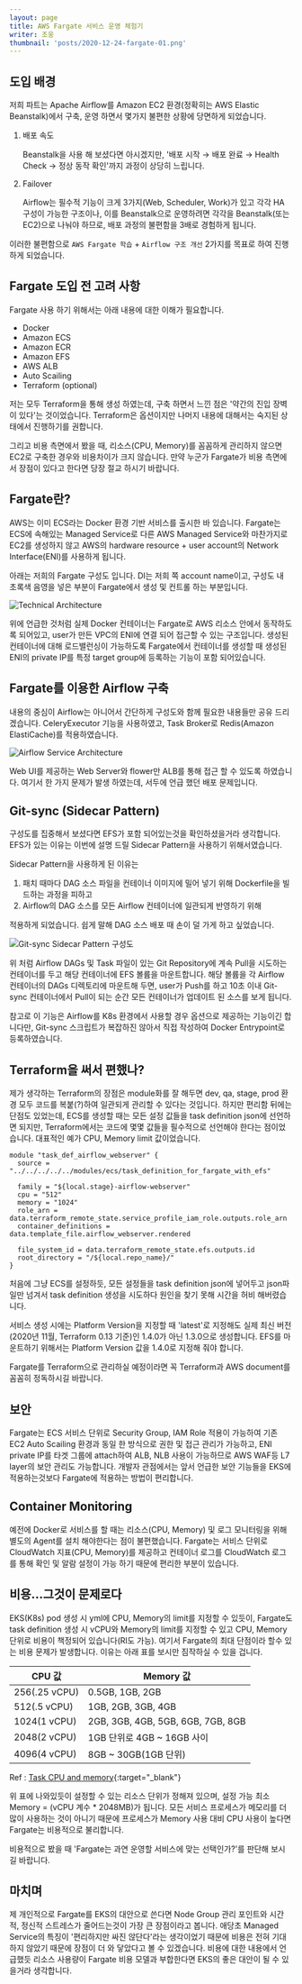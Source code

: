 ```yaml
---
layout: page
title: AWS Fargate 서비스 운영 체험기
writer: 조웅
thumbnail: 'posts/2020-12-24-fargate-01.png'
---
```


## 도입 배경
저희 파트는 Apache Airflow를 Amazon EC2 환경(정확히는 AWS Elastic Beanstalk)에서 구축, 운영 하면서 몇가지 불편한 상황에 당면하게 되었습니다.

1. 배포 속도

    Beanstalk을 사용 해 보셨다면 아시겠지만, '배포 시작 → 배포 완료 → Health Check → 정상 동작 확인'까지 과정이 상당히 느립니다.

1. Failover

    Airflow는 필수적 기능이 크게 3가지(Web, Scheduler, Work)가 있고 각각 HA 구성이 가능한 구조이나, 이를 Beanstalk으로 운영하려면 각각을 Beanstalk(또는 EC2)으로 나눠야 하므로, 배포 과정의 불편함을 3배로 경험하게 됩니다.

이러한 불편함으로 `AWS Fargate 학습` + `Airflow 구조 개선` 2가지를 목표로 하여 진행하게 되었습니다.
  
  
## Fargate 도입 전 고려 사항
Fargate 사용 하기 위해서는 아래 내용에 대한 이해가 필요합니다.

- Docker
- Amazon ECS
- Amazon ECR
- Amazon EFS
- AWS ALB
- Auto Scailing
- Terraform (optional)

저는 모두 Terraform을 통해 생성 하였는데, 구축 하면서 느낀 점은 '약간의 진입 장벽이 있다'는 것이었습니다.
Terraform은 옵션이지만 나머지 내용에 대해서는 숙지된 상태에서 진행하기를 권합니다.

그리고 비용 측면에서 봤을 때, 리소스(CPU, Memory)를 꼼꼼하게 관리하지 않으면 EC2로 구축한 경우와 비용차이가 크지 않습니다. 만약 누군가 Fargate가 비용 측면에서 장점이 있다고 한다면 당장 절교 하시기 바랍니다.
  
## Fargate란?
AWS는 이미 ECS라는 Docker 환경 기반 서비스를 출시한 바 있습니다.
Fargate는 ECS에 속해있는 Managed Service로 다른 AWS Managed Service와 마찬가지로 EC2를 생성하지 않고 AWS의 hardware resource + user account의 Network Interface(ENI)를 사용하게 됩니다.

아래는 저희의 Fargate 구성도 입니다. DI는 저희 쪽 account name이고, 구성도 내 초록색 음영을 넣은 부분이 Fargate에서 생성 및 컨트롤 하는 부분입니다.

![Technical Architecture](/assets/image/posts/2020-12-24-fargate-01.png)

위에 언급한 것처럼 실제 Docker 컨테이너는 Fargate로 AWS 리소스 안에서 동작하도록 되어있고, user가 만든 VPC의 ENI에 연결 되어 접근할 수 있는 구조입니다. 생성된 컨테이너에 대해 로드밸런싱이 가능하도록 Fargate에서 컨테이너를 생성할 때 생성된 ENI의 private IP를 특정 target group에 등록하는 기능이 포함 되어있습니다.
  
## Fargate를 이용한 Airflow 구축

내용의 중심이 Airflow는 아니어서 간단하게 구성도와 함께 필요한 내용들만 공유 드리겠습니다. CeleryExecutor 기능을 사용하였고, Task Broker로 Redis(Amazon ElastiCache)를 적용하였습니다.

![Airflow Service Architecture](/assets/image/posts/2020-12-24-fargate-02.png)

Web UI를 제공하는 Web Server와 flower만 ALB를 통해 접근 할 수 있도록 하였습니다. 여기서 한 가지 문제가 발생 하였는데, 서두에 언급 했던 배포 문제입니다.
  
## Git-sync (Sidecar Pattern)

구성도를 집중해서 보셨다면 EFS가 포함 되어있는것을 확인하셨을거라 생각합니다. EFS가 있는 이유는 이번에 설명 드릴 Sidecar Pattern을 사용하기 위해서였습니다.

Sidecar Pattern을 사용하게 된 이유는

1. 패치 때마다 DAG 소스 파일을 컨테이너 이미지에 밀어 넣기 위해 Dockerfile을 빌드하는 과정을 피하고
1. Airflow의 DAG 소스를 모든 Airflow 컨테이너에 일관되게 반영하기 위해

적용하게 되었습니다. 쉽게 말해 DAG 소스 배포 때 손이 덜 가게 하고 싶었습니다.

![Git-sync Sidecar Pattern 구성도](/assets/image/posts/2020-12-24-fargate-03.png)

위 처럼 Airflow DAGs 및 Task 파일이 있는 Git Repository에 계속 Pull을 시도하는 컨테이너를 두고 해당 컨테이너에 EFS 볼륨을 마운트합니다. 해당 볼륨을 각 Airflow 컨테이너의 DAGs 디렉토리에 마운트해 두면, user가 Push를 하고 10초 이내 Git-sync 컨테이너에서 Pull이 되는 순간 모든 컨테이너가 업데이트 된 소스를 보게 됩니다.

참고로 이 기능은 Airflow를 K8s 환경에서 사용할 경우 옵션으로 제공하는 기능이긴 합니다만, Git-sync 스크립트가 복잡하진 않아서 직접 작성하여 Docker Entrypoint로 등록하였습니다. 
  
## Terraform을 써서 편했나?

제가 생각하는 Terraform의 장점은 module화를 잘 해두면 dev, qa, stage, prod 환경 모두 코드를 복붙(?)하여 일관되게 관리할 수 있다는 것입니다. 하지만 편리함 뒤에는 단점도 있었는데, ECS를 생성할 때는 모든 설정 값들을 task definition json에 선언하면 되지만, Terraform에서는 코드에 몇몇 값들을 필수적으로 선언해야 한다는 점이었습니다. 대표적인 예가 CPU, Memory limit 값이었습니다.

```
module "task_def_airflow_webserver" {
  source = "../../../../../modules/ecs/task_definition_for_fargate_with_efs"

  family = "${local.stage}-airflow-webserver"
  cpu = "512"
  memory = "1024"
  role_arn = data.terraform_remote_state.service_profile_iam_role.outputs.role_arn
  container_definitions = data.template_file.airflow_webserver.rendered

  file_system_id = data.terraform_remote_state.efs.outputs.id
  root_directory = "/${local.repo_name}/"
}
```

처음에 그냥 ECS를 설정하듯, 모든 설정들을 task definition json에 넣어두고 json파일만 넘겨서 task definition 생성을 시도하다 원인을 찾기 못해 시간을 허비 해버렸습니다.

서비스 생성 시에는 Platform Version을 지정할 때 'latest'로 지정해도 실제 최신 버전(2020년 11월, Terraform 0.13 기준)인 1.4.0가 아닌 1.3.0으로 생성합니다. EFS를 마운트하기 위해서는 Platform Version 값을 1.4.0로 지정해 줘야 합니다.

Fargate를 Terraform으로 관리하실 예정이라면 꼭 Terraform과 AWS document를 꼼꼼히 정독하시길 바랍니다.
  
## 보안

Fargate는 ECS 서비스 단위로 Security Group, IAM Role 적용이 가능하여 기존 EC2 Auto Scailing 환경과 동일 한 방식으로 권한 및 접근 관리가 가능하고, ENI private IP를 타겟 그룹에 attach하여 ALB, NLB 사용이 가능하므로 AWS WAF등 L7 layer의 보안 관리도 가능합니다. 개발자 관점에서는 앞서 언급한 보안 기능들을 EKS에 적용하는것보다 Fargate에 적용하는 방법이 편리합니다.
  
## Container Monitoring

예전에 Docker로 서비스를 할 때는 리소스(CPU, Memory) 및 로그 모니터링을 위해 별도의 Agent를 설치 해야한다는 점이 불편했습니다. Fargate는 서비스 단위로 CloudWatch 지표(CPU, Memory)를 제공하고 컨테이너 로그를 CloudWatch 로그를 통해 확인 및 알람 설정이 가능 하기 때문에 편리한 부분이 있습니다.
  
## 비용...그것이 문제로다

EKS(K8s) pod 생성 시 yml에 CPU, Memory의 limit를 지정할 수 있듯이, Fargate도 task definition 생성 시 vCPU와 Memory의 limit를 지정할 수 있고 CPU, Memory 단위로 비용이 책정되어 있습니다(RI도 가능). 여기서 Fargate의 최대 단점이라 할수 있는 비용 문제가 발생합니다. 이유는 아래 표를 보시만 짐작하실 수 있을 겁니다.

| CPU 값 | Memory 값 |
|---|---|
| 256(.25 vCPU) | 0.5GB, 1GB, 2GB |
| 512(.5 vCPU) | 1GB, 2GB, 3GB, 4GB |
| 1024(1 vCPU) | 2GB, 3GB, 4GB, 5GB, 6GB, 7GB, 8GB |
| 2048(2 vCPU) | 1GB 단위로 4GB ~ 16GB 사이 |
| 4096(4 vCPU) | 8GB ~ 30GB(1GB 단위) |

Ref : [Task CPU and memory](https://docs.aws.amazon.com/ko_kr/AmazonECS/latest/developerguide/AWS_Fargate.html){:target="_blank"}

위 표에 나와있듯이 설정할 수 있는 리소스 단위가 정해져 있으며, 설정 가능 최소 Memory = (vCPU 계수 * 2048MB)가 됩니다. 모든 서비스 프로세스가 메모리를 더 많이 사용하는 것이 아니기 때문에 프로세스가 Memory 사용 대비 CPU 사용이 높다면 Fargate는 비용적으로 불리합니다.

비용적으로 봤을 때 'Fargate는 과연 운영할 서비스에 맞는 선택인가?'를 판단해 보시길 바랍니다.
  
## 마치며

제 개인적으로 Fargate를 EKS의 대안으로 쓴다면 Node Group 관리 포인트와 시간적, 정신적 스트레스가 줄어드는것이 가장 큰 장점이라고 봅니다. 애당초 Managed Service의 특징이 '편리하지만 싸진 않단다'라는 생각이었기 때문에 비용은 전혀 기대하지 않았기 때문에 장점이 더 와 닿았다고 볼 수 있겠습니다. 비용에 대한 내용에서 언급했듯 리소스 사용량이 Fargate 비용 모델과 부합한다면 EKS의 좋은 대안이 될 수 있을거라 생각합니다.

